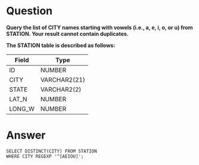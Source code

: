 # Question

**Query the list of CITY names starting with vowels (i.e., a, e, i, o, or u) from STATION. Your result cannot contain duplicates.**

**The STATION table is described as follows:**

| Field       | Type         |
|-------------|--------------|
| ID          | NUMBER       |
| CITY        | VARCHAR2(21) |
| STATE       | VARCHAR2(2)  |
| LAT_N       | NUMBER       |
| LONG_W      | NUMBER       |

# Answer

    SELECT DISTINCT(CITY) FROM STATION
    WHERE CITY REGEXP '^[AEIOU]'; 
